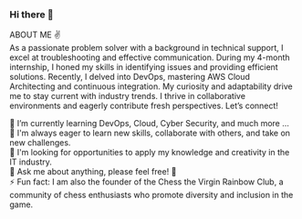 ### Hi there 👋
  
<!--
**nguyenhoangminh1106/nguyenhoangminh1106** is a ✨ _special_ ✨ repository because its `README.md` (this file) appears on your GitHub profile.

Here are some ideas to get you started:

- 🔭 I’m currently working on ...
- 🌱 I’m currently learning ...
- 👯 I’m looking to collaborate on ...
- 🤔 I’m looking for help with ...
- 💬 Ask me about ...
- 📫 How to reach me: ...
- 😄 Pronouns: ...
- ⚡ Fun fact: ...
-->
  
ABOUT ME ✌️  
As a passionate problem solver with a background in technical support, I excel at troubleshooting and effective communication. During my 4-month internship, I honed my skills in identifying issues and providing efficient solutions. Recently, I delved into DevOps, mastering AWS Cloud Architecting and continuous integration. My curiosity and adaptability drive me to stay current with industry trends. I thrive in collaborative environments and eagerly contribute fresh perspectives. Let’s connect!  
  
🌱 I’m currently learning DevOps, Cloud, Cyber Security, and much more ...  
👯 I'm always eager to learn new skills, collaborate with others, and take on new challenges.  
🤔 I'm looking for opportunities to apply my knowledge and creativity in the IT industry.  
💬 Ask me about anything, please feel free! 💪  
⚡ Fun fact: I am also the founder of the Chess the Virgin Rainbow Club, a community of chess enthusiasts who promote diversity and inclusion in the game.  
